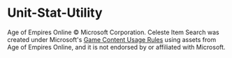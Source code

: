 # Unit-Stat-Utility

Age of Empires Online © Microsoft Corporation. Celeste Item Search was created under Microsoft's [Game Content Usage Rules](https://www.xbox.com/en-us/developers/rules) using assets from Age of Empires Online, and it is not endorsed by or affiliated with Microsoft.